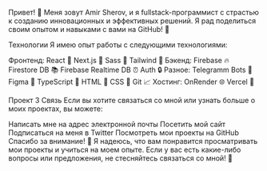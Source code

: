 Привет! 👋 Меня зовут Amir Sherov, и я fullstack-программист с страстью к созданию инновационных и эффективных решений. Я рад поделиться своим опытом и навыками с вами на GitHub! 🚀

Технологии Я имею опыт работы с следующими технологиями:

Фронтенд:
React 🌟
Next.js 🚀
Sass 💼
Tailwind 💨
Бэкенд:
Firebase 🔥
Firestore DB 📚
Firebase Realtime DB ⏰
Auth 🔒
Разное:
Telegramm Bots 🤖
Figma 🎨
TypeScript 📝
HTML 📄
CSS 🎨
Git 📈
Хостинг:
OnRender 🌐
Vercel 🚀

Проект 3
Связь Если вы хотите связаться со мной или узнать больше о моих проектах, вы можете:

Написать мне на адрес электронной почты
Посетить мой сайт
Подписаться на меня в Twitter
Посмотреть мои проекты на GitHub
Спасибо за внимание! 🙏 Я надеюсь, что вам понравится просматривать мои проекты и учиться на моем опыте. Если у вас есть какие-либо вопросы или предложения, не стесняйтесь связаться со мной! 💬

